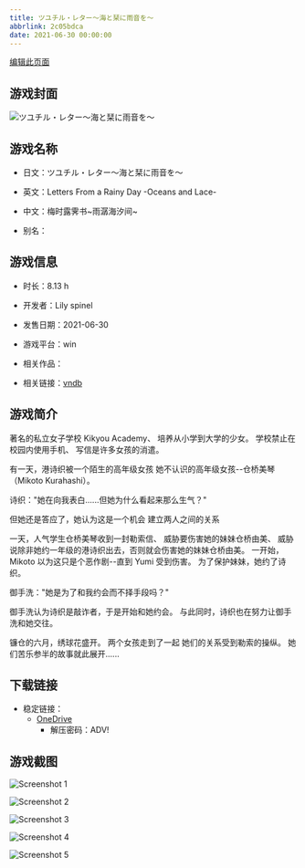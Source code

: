 ```yaml
---
title: ツユチル・レター～海と栞に雨音を～
abbrlink: 2c05bdca
date: 2021-06-30 00:00:00
---
```

[编辑此页面](https://github.com/ACG-3/ADV3-source/blob/main/source/_posts/games/%E3%83%84%E3%83%A6%E3%83%81%E3%83%AB%E3%83%BB%E3%83%AC%E3%82%BF%E3%83%BC%EF%BD%9E%E6%B5%B7%E3%81%A8%E6%A0%9E%E3%81%AB%E9%9B%A8%E9%9F%B3%E3%82%92%EF%BD%9E.md)

## 游戏封面

![ツユチル・レター～海と栞に雨音を～](https://pan.timero.xyz/d/onedrive/img_lib_001/%E3%83%84%E3%83%A6%E3%83%81%E3%83%AB%E3%83%BB%E3%83%AC%E3%82%BF%E3%83%BC%EF%BD%9E%E6%B5%B7%E3%81%A8%E6%A0%9E%E3%81%AB%E9%9B%A8%E9%9F%B3%E3%82%92%EF%BD%9E_cover.avif)


## 游戏名称

- 日文：ツユチル・レター～海と栞に雨音を～
- 英文：Letters From a Rainy Day -Oceans and Lace-
- 中文：梅时露霁书~雨潺海汐间~

- 别名：


## 游戏信息

- 时长：8.13 h
- 开发者：Lily spinel
- 发售日期：2021-06-30
- 游戏平台：win
- 相关作品：

- 相关链接：[vndb](https://vndb.org/v31212)


## 游戏简介

著名的私立女子学校 Kikyou Academy、
培养从小学到大学的少女。
学校禁止在校园内使用手机、
写信是许多女孩的消遣。

有一天，港诗织被一个陌生的高年级女孩
她不认识的高年级女孩--仓桥美琴（Mikoto Kurahashi）。

诗织："她在向我表白......但她为什么看起来那么生气？"

但她还是答应了，她认为这是一个机会
建立两人之间的关系

一天，人气学生仓桥美琴收到一封勒索信、
威胁要伤害她的妹妹仓桥由美、
威胁说除非她约一年级的港诗织出去，否则就会伤害她的妹妹仓桥由美。
一开始，Mikoto 以为这只是个恶作剧--直到 Yumi 受到伤害。
为了保护妹妹，她约了诗织。

御手洗："她是为了和我约会而不择手段吗？"

御手洗认为诗织是敲诈者，于是开始和她约会。
与此同时，诗织也在努力让御手洗和她交往。

镰仓的六月，绣球花盛开。
两个女孩走到了一起
她们的关系受到勒索的操纵。
她们苦乐参半的故事就此展开......




## 下载链接

- 稳定链接：
    - [OneDrive](https://pan.timero.xyz/onedrive/adv_lib_001/%E3%83%84%E3%83%A6%E3%83%81%E3%83%AB%E3%83%BB%E3%83%AC%E3%82%BF%E3%83%BC%EF%BD%9E%E6%B5%B7%E3%81%A8%E6%A0%9E%E3%81%AB%E9%9B%A8%E9%9F%B3%E3%82%92%EF%BD%9E)
        - 解压密码：ADV!



## 游戏截图


![Screenshot 1](https://pan.timero.xyz/d/onedrive/img_lib_001/%E3%83%84%E3%83%A6%E3%83%81%E3%83%AB%E3%83%BB%E3%83%AC%E3%82%BF%E3%83%BC%EF%BD%9E%E6%B5%B7%E3%81%A8%E6%A0%9E%E3%81%AB%E9%9B%A8%E9%9F%B3%E3%82%92%EF%BD%9E_Screenshot_1.avif)

![Screenshot 2](https://pan.timero.xyz/d/onedrive/img_lib_001/%E3%83%84%E3%83%A6%E3%83%81%E3%83%AB%E3%83%BB%E3%83%AC%E3%82%BF%E3%83%BC%EF%BD%9E%E6%B5%B7%E3%81%A8%E6%A0%9E%E3%81%AB%E9%9B%A8%E9%9F%B3%E3%82%92%EF%BD%9E_Screenshot_2.avif)

![Screenshot 3](https://pan.timero.xyz/d/onedrive/img_lib_001/%E3%83%84%E3%83%A6%E3%83%81%E3%83%AB%E3%83%BB%E3%83%AC%E3%82%BF%E3%83%BC%EF%BD%9E%E6%B5%B7%E3%81%A8%E6%A0%9E%E3%81%AB%E9%9B%A8%E9%9F%B3%E3%82%92%EF%BD%9E_Screenshot_3.avif)

![Screenshot 4](https://pan.timero.xyz/d/onedrive/img_lib_001/%E3%83%84%E3%83%A6%E3%83%81%E3%83%AB%E3%83%BB%E3%83%AC%E3%82%BF%E3%83%BC%EF%BD%9E%E6%B5%B7%E3%81%A8%E6%A0%9E%E3%81%AB%E9%9B%A8%E9%9F%B3%E3%82%92%EF%BD%9E_Screenshot_4.avif)

![Screenshot 5](https://pan.timero.xyz/d/onedrive/img_lib_001/%E3%83%84%E3%83%A6%E3%83%81%E3%83%AB%E3%83%BB%E3%83%AC%E3%82%BF%E3%83%BC%EF%BD%9E%E6%B5%B7%E3%81%A8%E6%A0%9E%E3%81%AB%E9%9B%A8%E9%9F%B3%E3%82%92%EF%BD%9E_Screenshot_5.avif)

